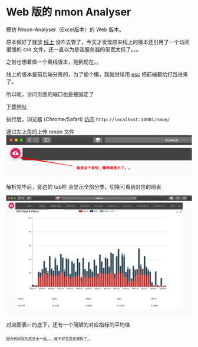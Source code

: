 # Web 版的 **nmon Analyser**

模仿 Nmon-Analyser（Excel版本）的 Web 版本。

原本做好了就放 [线上](http://nmon.leixipaopao.com) 没咋去管了，今天才发现原来线上的版本还引用了一个访问很慢的 css 文件，还一直以为是我服务器的带宽太低了。。。

之前也想着做一个离线版本，拖到现在。。



线上的版本是前后端分离的，为了偷个懒，我就继续用 [esc](https://github.com/mjibson/esc) 把前端都给打包进来了。

所以呢，访问页面的端口也是被固定了

[下载地址](https://github.com/ElectricBubble/nmon-analyser-releases/releases/latest)

执行后，浏览器 (Chrome/Safari) [访问](http://localhost:10001/nmon/) `http://localhost:10001/nmon/`

通过左上角的上传 nmon 文件 <img src="https://raw.githubusercontent.com/ElectricBubble/ImageHosting/master/img/20200330171254.png" style="zoom:50%;" />

解析完毕后，旁边的 tab栏 会显示全部分类，切换可看到对应的图表  

![](https://raw.githubusercontent.com/ElectricBubble/ImageHosting/master/img/20200330171552.png)



对应图表📈的底下，还有一个简陋的对应指标的平均值

  

  



<font size=1>因为代码写的感觉太一般。。。就不好意思放源码了。。</font>
